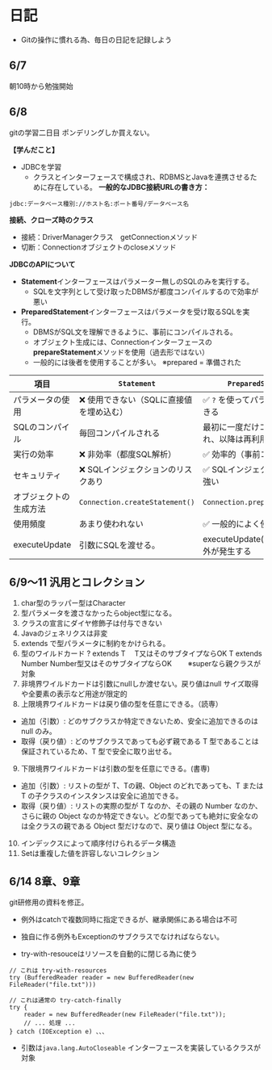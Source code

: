 # 日記
- Gitの操作に慣れる為、毎日の日記を記録しよう

## 6/7
朝10時から勉強開始

## 6/8
gitの学習二日目
ポンデリングしか買えない。

**【学んだこと】**
- JDBCを学習
  - クラスとインターフェースで構成され、RDBMSとJavaを連携させるために存在している。
**一般的なJDBC接続URLの書き方：**
```
jdbc:データベース種別://ホスト名:ポート番号/データベース名
```
**接続、クローズ時のクラス**
- 接続：DriverManagerクラス　getConnectionメソッド
- 切断：Connectionオブジェクトのcloseメソッド

**JDBCのAPIについて**
- **Statement**インターフェースはパラメーター無しのSQLのみを実行する。
  - SQLを文字列として受け取ったDBMSが都度コンパイルするので効率が悪い
- **PreparedStatement**インターフェースはパラメータを受け取るSQLを実行。
  - DBMSがSQL文を理解できるように、事前にコンパイルされる。
  - オブジェクト生成には、Connectionインターフェースの
  　**prepareStatement**メソッドを使用（過去形ではない）
  - 一般的には後者を使用することが多い。
※prepared = 準備された

| 項目          | `Statement`                    | `PreparedStatement`             |
| ----------- | ------------------------------ | ------------------------------- |
| パラメータの使用    | ❌ 使用できない（SQLに直接値を埋め込む）         | ✅ `?` を使ってパラメータを設定できる           |
| SQLのコンパイル   | 毎回コンパイルされる                     | 最初に一度だけコンパイルされ、以降は再利用される        |
| 実行の効率       | ❌ 非効率（都度SQL解析）                 | ✅ 効率的（事前コンパイル済み）                |
| セキュリティ      | ❌ SQLインジェクションのリスクあり            | ✅ SQLインジェクション対策に強い              |
| オブジェクトの生成方法 | `Connection.createStatement()` | `Connection.prepareStatement()` |
| 使用頻度        | あまり使われない                       | ✅ 一般的によく使われる                    |
executeUpdate | 引数にSQLを渡せる。| executeUpdate()※SQL不可、例外が発生する

## 6/9～11 汎用とコレクション
1. char型のラッパー型はCharacter
2. 型パラメータを渡さなかったらobject型になる。
3. クラスの宣言にダイヤ修飾子は付与できない
4. Javaのジェネリクスは非変
5. extends で型パラメータに制約をかけられる。
6. 型のワイルドカード
   ? extends T　     T又はそのサブタイプならOK
   T extends Number  Number型又はそのサブタイプならOK
　　※superなら親クラスが対象
7. <?>非境界ワイルドカードは引数にnullしか渡せない。戻り値はnull
   サイズ取得や全要素の表示など用途が限定的
8. 上限境界ワイルドカードは戻り値の型を任意にできる。（読専）
  - 追加（引数）: どのサブクラスか特定できないため、安全に追加できるのは null のみ。
  - 取得（戻り値）: どのサブクラスであっても必ず親である T 型であることは保証されているため、T 型で安全に取り出せる。
9. 下限境界ワイルドカードは引数の型を任意にできる。(書専)
  - 追加（引数）: リストの型が T、Tの親、Object のどれであっても、T または T の子クラスのインスタンスは安全に追加できる。
  - 取得（戻り値）: リストの実際の型が T なのか、その親の Number なのか、さらに親の Object なのか特定できない。どの型であっても絶対に安全なのは全クラスの親である Object 型だけなので、戻り値は Object 型になる。
10. インデックスによって順序付けられるデータ構造
13. Setは重複した値を許容しないコレクション

## 6/14 8章、9章
git研修用の資料を修正。

- 例外はcatchで複数同時に指定できるが、継承関係にある場合は不可

- 独自に作る例外もExceptionのサブクラスでなければならない。
- try-with-resouceはリソースを自動的に閉じる為に使う
```
// これは try-with-resources
try (BufferedReader reader = new BufferedReader(new FileReader("file.txt")))
```

```
// これは通常の try-catch-finally
try {
    reader = new BufferedReader(new FileReader("file.txt"));
    // ... 処理 ...
} catch (IOException e) 、、、
```
- 引数は`java.lang.AutoCloseable` インターフェースを実装しているクラスが対象
